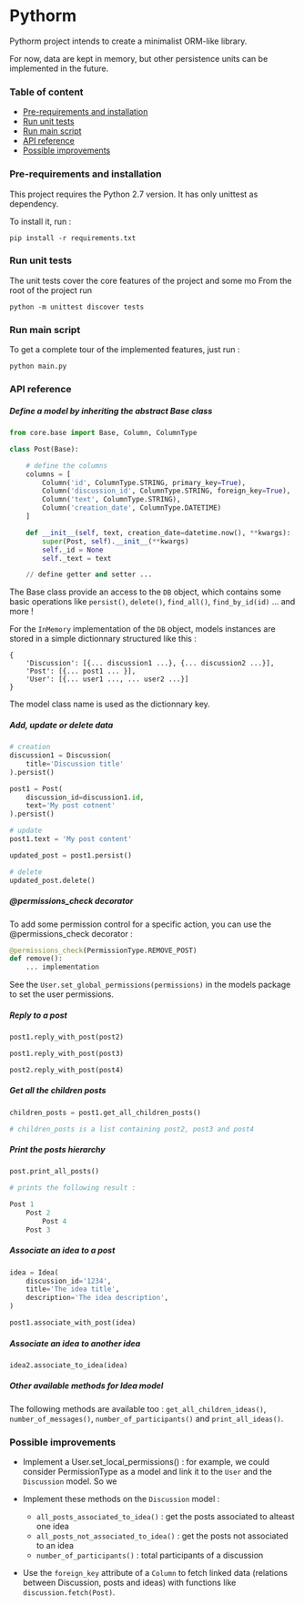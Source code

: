 # Pythorm

Pythorm project intends to create a minimalist ORM-like library. 

For now, data are kept in memory, but other persistence units can be implemented in the future.

### Table of content

* [Pre-requirements and installation](#pre-requirements-and-installation)
* [Run unit tests](#run-unit-tests)
* [Run main script](#run-main-script)
* [API reference](#api-reference)
* [Possible improvements](#possible-improvements)

### Pre-requirements and installation

This project requires the Python 2.7 version. It has only unittest as dependency.

To install it, run : 

```
pip install -r requirements.txt
```

### Run unit tests

The unit tests cover the core features of the project and some mo From the root of the project run

```
python -m unittest discover tests
```

### Run main script

To get a complete tour of the implemented features, just run :

```
python main.py
```

### API reference

##### Define a model by inheriting the abstract Base class

```python
from core.base import Base, Column, ColumnType

class Post(Base):

    # define the columns
    columns = [
        Column('id', ColumnType.STRING, primary_key=True),
        Column('discussion_id', ColumnType.STRING, foreign_key=True),
        Column('text', ColumnType.STRING),
        Column('creation_date', ColumnType.DATETIME)
    ]

    def __init__(self, text, creation_date=datetime.now(), **kwargs):
        super(Post, self).__init__(**kwargs)
        self._id = None
        self._text = text

    // define getter and setter ...
```

The Base class provide an access to the `DB` object, which contains some basic operations like `persist()`, `delete()`, `find_all()`, `find_by_id(id)` ... and more !

For the `InMemory` implementation of the `DB` object, models instances are stored in a simple dictionnary structured like this :

```
{
    'Discussion': [{... discussion1 ...}, {... discussion2 ...}],
    'Post': [{... post1 ... }],
    'User': [{... user1 ..., ... user2 ...}]
}
```

The model class name is used as the dictionnary key.

##### Add, update or delete data

```python
# creation
discussion1 = Discussion(
    title='Discussion title'
).persist()

post1 = Post(
    discussion_id=discussion1.id,
    text='My post cotnent'
).persist()

# update
post1.text = 'My post content'

updated_post = post1.persist()

# delete
updated_post.delete()
```

##### @permissions_check decorator

To add some permission control for a specific action, you can use the @permissions_check decorator : 

```python
@permissions_check(PermissionType.REMOVE_POST)
def remove():
    ... implementation 
```

See the `User.set_global_permissions(permissions)` in the models package to set the user permissions.

##### Reply to a post

```python
post1.reply_with_post(post2)

post1.reply_with_post(post3)

post2.reply_with_post(post4)
```

##### Get all the children posts

```python
children_posts = post1.get_all_children_posts()

# children_posts is a list containing post2, post3 and post4
```

##### Print the posts hierarchy

```python
post.print_all_posts()

# prints the following result :

Post 1
    Post 2
        Post 4
    Post 3
```

##### Associate an idea to a post

```python
idea = Idea(
    discussion_id='1234',
    title='The idea title',
    description='The idea description',
)

post1.associate_with_post(idea)
```

##### Associate an idea to another idea

```python
idea2.associate_to_idea(idea)
```

##### Other available methods for Idea model

The following methods are available too : `get_all_children_ideas()`, `number_of_messages()`, `number_of_participants()` and `print_all_ideas()`.


### Possible improvements

* Implement a User.set_local_permissions() : for example, we could consider PermissionType as a model and link it to the `User` and the `Discussion` model. So we 

* Implement these methods on the `Discussion` model :

    - `all_posts_associated_to_idea()` : get the posts associated to alteast one idea
    - `all_posts_not_associated_to_idea()` : get the posts not associated to an idea
    - `number_of_participants()` : total participants of a discussion

* Use the `foreign_key` attribute of a `Column` to fetch linked data (relations between Discussion, posts and ideas) with functions like `discussion.fetch(Post)`.



